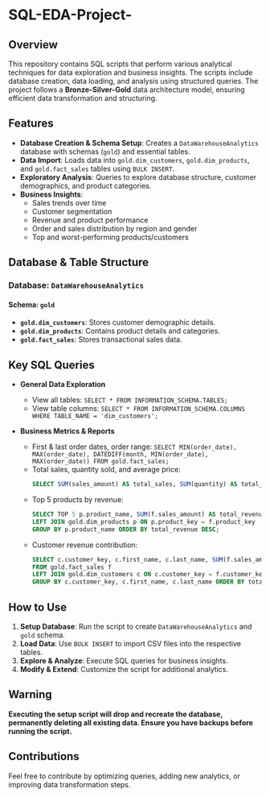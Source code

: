 # SQL-EDA-Project-

## Overview
This repository contains SQL scripts that perform various analytical techniques for data exploration and business insights. The scripts include database creation, data loading, and analysis using structured queries. The project follows a **Bronze-Silver-Gold** data architecture model, ensuring efficient data transformation and structuring.

## Features
- **Database Creation & Schema Setup**: Creates a `DataWarehouseAnalytics` database with schemas (`gold`) and essential tables.
- **Data Import**: Loads data into `gold.dim_customers`, `gold.dim_products`, and `gold.fact_sales` tables using `BULK INSERT`.
- **Exploratory Analysis**: Queries to explore database structure, customer demographics, and product categories.
- **Business Insights**:
  - Sales trends over time
  - Customer segmentation
  - Revenue and product performance
  - Order and sales distribution by region and gender
  - Top and worst-performing products/customers
  
## Database & Table Structure
### Database: `DataWarehouseAnalytics`
#### Schema: `gold`
- **`gold.dim_customers`**: Stores customer demographic details.
- **`gold.dim_products`**: Contains product details and categories.
- **`gold.fact_sales`**: Stores transactional sales data.

## Key SQL Queries
- **General Data Exploration**
  - View all tables: `SELECT * FROM INFORMATION_SCHEMA.TABLES;`
  - View table columns: `SELECT * FROM INFORMATION_SCHEMA.COLUMNS WHERE TABLE_NAME = 'dim_customers';`
  
- **Business Metrics & Reports**
  - First & last order dates, order range: `SELECT MIN(order_date), MAX(order_date), DATEDIFF(month, MIN(order_date), MAX(order_date)) FROM gold.fact_sales;`
  - Total sales, quantity sold, and average price:
    ```sql
    SELECT SUM(sales_amount) AS total_sales, SUM(quantity) AS total_quantity, AVG(price) AS avg_price FROM gold.fact_sales;
    ```
  - Top 5 products by revenue:
    ```sql
    SELECT TOP 5 p.product_name, SUM(f.sales_amount) AS total_revenue FROM gold.fact_sales f
    LEFT JOIN gold.dim_products p ON p.product_key = f.product_key
    GROUP BY p.product_name ORDER BY total_revenue DESC;
    ```
  - Customer revenue contribution:
    ```sql
    SELECT c.customer_key, c.first_name, c.last_name, SUM(f.sales_amount) AS total_revenue
    FROM gold.fact_sales f
    LEFT JOIN gold.dim_customers c ON c.customer_key = f.customer_key
    GROUP BY c.customer_key, c.first_name, c.last_name ORDER BY total_revenue DESC;
    ```

## How to Use
1. **Setup Database**: Run the script to create `DataWarehouseAnalytics` and `gold` schema.
2. **Load Data**: Use `BULK INSERT` to import CSV files into the respective tables.
3. **Explore & Analyze**: Execute SQL queries for business insights.
4. **Modify & Extend**: Customize the script for additional analytics.

## Warning
**Executing the setup script will drop and recreate the database, permanently deleting all existing data. Ensure you have backups before running the script.**

## Contributions
Feel free to contribute by optimizing queries, adding new analytics, or improving data transformation steps.

